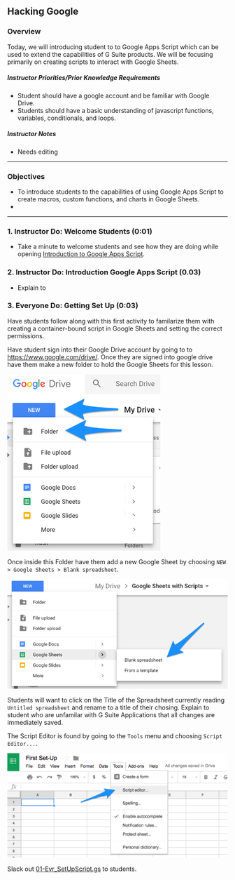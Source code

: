 ## Hacking Google

### Overview

Today, we will introducing student to to Google Apps Script which can be used to extend the capabilities of G Suite products.  We will be focusing primarily on creating scripts to interact with Google Sheets.  

##### Instructor Priorities/Prior Knowledge Requirements

* Student should have a google account and be familiar with Google Drive.  
* Students should have a basic understanding of javascript functions, variables, conditionals, and loops.

##### Instructor Notes

* Needs editing

- - -

### Objectives

* To introduce students to the capabilities of using Google Apps Script to create macros, custom functions, and charts in 
Google Sheets. 
* 

- - - 

### 1. Instructor Do: Welcome Students (0:01)

* Take a minute to welcome students and see how they are doing while opening [Introduction to Google Apps Script](https://docs.google.com/presentation/d/1ynneIPznmbAwAoNVCto-vulT6IBh7p8fueSiiWtuYN8/edit?usp=sharing).

### 2. Instructor Do: Introduction Google Apps Script (0.03)

* Explain to 

### 3. Everyone Do: Getting Set Up (0:03)

Have students follow along with this first activity to familarize them with creating a container-bound script in Google Sheets and setting the correct permissions.  

Have student sign into their Google Drive account by going to to https://www.google.com/drive/.  Once they are signed into google drive have them make a new folder to hold the Google Sheets for this lesson.  

![03-CreateNewFolder](Images/03-CreateNewFolder.png)

Once inside this Folder have them add a new Google Sheet by choosing `NEW > Google Sheets > Blank spreadsheet`.

![03-NewSheetsFile](Images/03-NewSheetsFile.png)

Students will want to click on the Title of the Spreadsheet currently reading `Untitled spreadsheet` and rename to a title of their chosing.  Explain to student who are unfamilar with G Suite Applications that all changes are immediately saved.  

The Script Editor is found by going to the `Tools` menu and choosing `Script Editor...`.  

![03-FindingScriptEditor](Images/03-FindingScriptEditor.png)

Slack out [01-Evr_SetUpScript.gs](https://github.com/racquesta/sampleLesson/tree/master/Activities/01-Evr_SetUpScript) to students.



